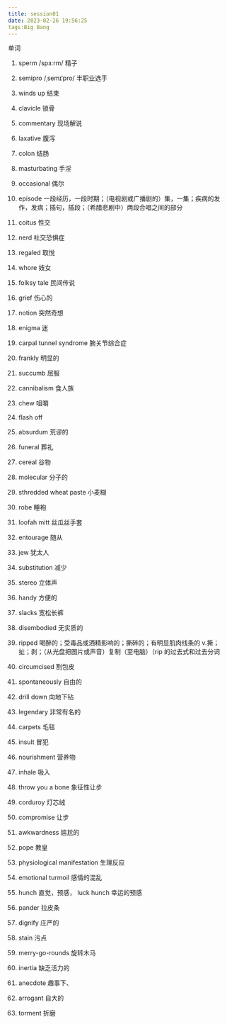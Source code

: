```yaml
---
title: session01
date: 2023-02-26 19:56:25
tags:Big Bang
---
```


单词

1. sperm /spɜːrm/ 精子
2. semipro /ˌsemɪˈpro/ 半职业选手
3. winds up 结束
4. clavicle 锁骨
5. commentary 现场解说
6. laxative 腹泻
7. colon 结肠
8. masturbating 手淫
9. occasional 偶尔
10. episode 一段经历，一段时期；（电视剧或广播剧的）集，一集；疾病的发作，发病；插句，插段；（希腊悲剧中）两段合唱之间的部分
11. coitus 性交
12. nerd 社交恐惧症
13. regaled 取悦
14. whore 妓女
15. folksy tale 民间传说
16. grief 伤心的
17. notion 突然奇想
18. enigma 迷
19. carpal tunnel syndrome 腕关节综合症
20. frankly 明显的
21. succumb 屈服
22. cannibalism 食人族
23. chew 咀嚼
24. flash off
25. absurdum 荒谬的
26. funeral 葬礼
27. cereal 谷物
28. molecular 分子的
29. sthredded wheat paste 小麦糊
30. robe 睡袍
31. loofah mitt 丝瓜丝手套
32. entourage 随从
33. jew 犹太人
34. substitution 减少
35. stereo 立体声
36. handy 方便的
37. slacks 宽松长裤
38. disembodied 无实质的
39. ripped 喝醉的；受毒品或酒精影响的；撕碎的；有明显肌肉线条的
    v.撕；扯；剥；（从光盘把图片或声音）复制（至电脑）（rip 的过去式和过去分词

40. circumcised 割包皮
41. spontaneously 自由的
42. drill down 向地下钻
43. legendary 非常有名的
44. carpets 毛毯
45. insult 冒犯
46. nourishment 营养物
47. inhale 吸入
48. throw you a bone 象征性让步
49. corduroy 灯芯绒
50. compromise 让步
51. awkwardness 尴尬的
52. pope 教皇
53. physiological manifestation 生理反应
54. emotional turmoil 感情的混乱
55. hunch 直觉，预感， luck hunch 幸运的预感
56. pander 拉皮条
57. dignify 庄严的
58. stain 污点
59. merry-go-rounds 旋转木马
60. inertia 缺乏活力的
61. anecdote 趣事下、
62. arrogant 自大的
63. torment 折磨
